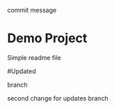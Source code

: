commit message

# Demo Project

Simple readme file

#Updated

branch

second change for updates branch
